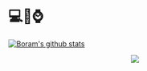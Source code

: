 # 💻📱⌚️

[![Boram's github stats](https://github-readme-stats-bbiguduk.vercel.app/api?username=bbiguduk&theme=midnight-purple&show_icons=true)](https://github.com/anuraghazra/github-readme-stats)

<div align=center>
  <a href="https://hits.seeyoufarm.com"><img src="https://hits.seeyoufarm.com/api/count/incr/badge.svg?url=https%3A%2F%2Fgithub.com%2Fbbiguduk&count_bg=%2379C83D&title_bg=%23555555&icon=&icon_color=%23E7E7E7&title=hits&edge_flat=false"/></a>
</div>
